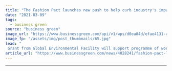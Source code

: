 ```yaml
---
title: "The Fashion Pact launches new push to help curb industry's impact on biodiversity"
date: "2021-03-09"
tags: 
  - business green
source: "business green"
image_url: "https://www.businessgreen.com/api/v1/wps/d0ea84d/efae4131-abd0-4ff6-94b4-a237aac06b9f/6/Shutterstock-185x114.jpg"
image_fp: "/assets/img/post_thumbnails/65.jpg"
lead: "
 Grant from Global Environmental Facility will support programme of work designed to reduce fashion sector’s contribution to biodiversity loss ..."
article_url: "https://www.businessgreen.com/news/4028241/fashion-pact-launches-push-help-curb-industry-impact-biodiversity"
---
```


---
